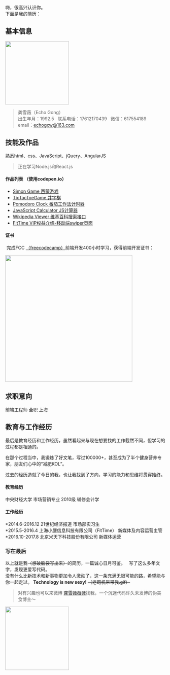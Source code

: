 嗨，很高兴认识你。  
下面是我的简历：  
   
    
## 基本信息  
   
<img src="https://wx2.sinaimg.cn/mw1024/737d6b71gy1fk4qznvdhmj20qo0zk4qp.jpg" width="200px"/>   

> 龚雪薇（Echo Gong）  
> 出生年月：1992.5   
> 联系电话：17612170439   
> 微信：617554189   
> email：echogxw@163.com  
    
## 技能及作品   
    
熟悉html、css、JavaScript、jQuery、AngularJS
> 正在学习Node.js和React.js
   
#### 作品列表  （使用codepen.io）  
  
* [Simon Game 西蒙游戏](https://codepen.io/echogong/full/mxerYy/)
* [TicTacToeGame 井字棋](https://codepen.io/echogong/full/yKLRLZ/)
* [Pomodoro Clock 番茄工作法计时器](https://codepen.io/echogong/full/OQeEyG/)
* [JavaScript Calculator JS计算器](https://codepen.io/echogong/full/oEEyOz/)
* [Wikipedia Viewer 维基百科搜索接口](https://codepen.io/echogong/full/KZOVER/)
* [FitTime VIP权益介绍-移动端swiper页面](https://codepen.io/echogong/full/oqjPxd/)

#### 证书
  
  完成FCC [（freecodecamp）](https://www.freecodecamp.org/echolovecoding)前端开发400小时学习，获得前端开发证书：
    
<img src="https://i.imgur.com/ToFZKBd.jpg" width="400px">
     
## 求职意向
   
前端工程师  全职  上海
   
  
   
## 教育与工作经历

最后是教育经历和工作经历，虽然看起来与现在想要找的工作截然不同，但学习的过程都是相通的。  
   
在那个过程当中，我锻炼了好文笔，写过100000+，甚至成为了半个健身营养专家，朋友们心中的“减肥KOL”。 
   
过去的经历造就了今日的我，也让我找到了方向，学习的能力和思维将贯穿始终。
   
#### 教育经历
中央财经大学 市场营销专业 2010级 辅修会计学
   
#### 工作经历
*2014.6-2016.12 21世纪经济报道 市场部实习生  
*2015.5-2016.4 上海小腰信息科技有限公司（FitTime） 新媒体及内容运营主管  
*2016.10-2017.8 北京米天下科技股份有限公司 新媒体运营
    
     
### 写在最后
   
以上就是我<del>（想破脑袋写出来）</del>的简历，一篇诚心日月可鉴。   
写了这么多年文字，发现更爱写代码。   
没有什么比新技术和新事物更加令人激动了，这一条充满无限可能的路，希望能与你一起走过。
**Technology is new sexy!**
<del>（老司机带带我.gif）</del>
> 对有兴趣也可以来微博 [龚雪薇薇薇](https://weibo.com/cheriecccccyuki/profile?rightmod=1&wvr=6&mod=personinfo)找我，一个沉迷代码许久未发博的伪美食博主～
<img src="https://wx1.sinaimg.cn/mw1024/737d6b71ly1fm8keodvhrj20k00k0ab9.jpg" width="200px">
